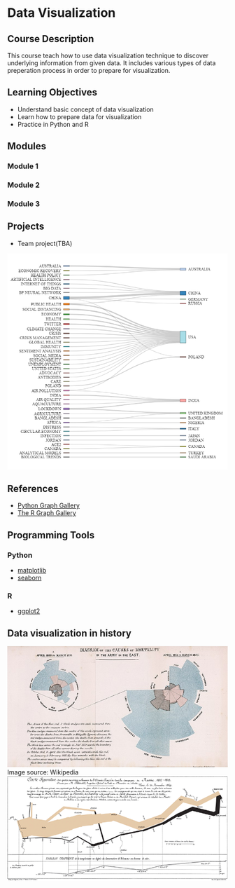 # Data Visualization

## Course Description

This course teach how to use data visualization technique to discover underlying information from given data. It includes various types of data preperation process in order to prepare for visualization.

## Learning Objectives

- Understand basic concept of data visualization
- Learn how to prepare data for visualization
- Practice in Python and R

## Modules 

### Module 1

### Module 2

### Module 3

## Projects

- Team project(TBA)

![keyword](/img/keyword-country.png)

## References

- [Python Graph Gallery](https://www.python-graph-gallery.com/)
- [The R Graph Gallery](https://r-graph-gallery.com/index.html)

## Programming Tools

### Python

- [matplotlib](https://matplotlib.org/)
- [seaborn](https://seaborn.pydata.org/)

### R

- [ggplot2](https://ggplot2.tidyverse.org/)

## Data visualization in history

![Nightingale](/img/Nightingale-mortality.jpg)
Image source: Wikipedia
![Minard](/img/Minard.png)